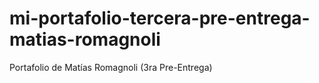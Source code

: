 # mi-portafolio-tercera-pre-entrega-matias-romagnoli
Portafolio de Matías Romagnoli (3ra Pre-Entrega)
